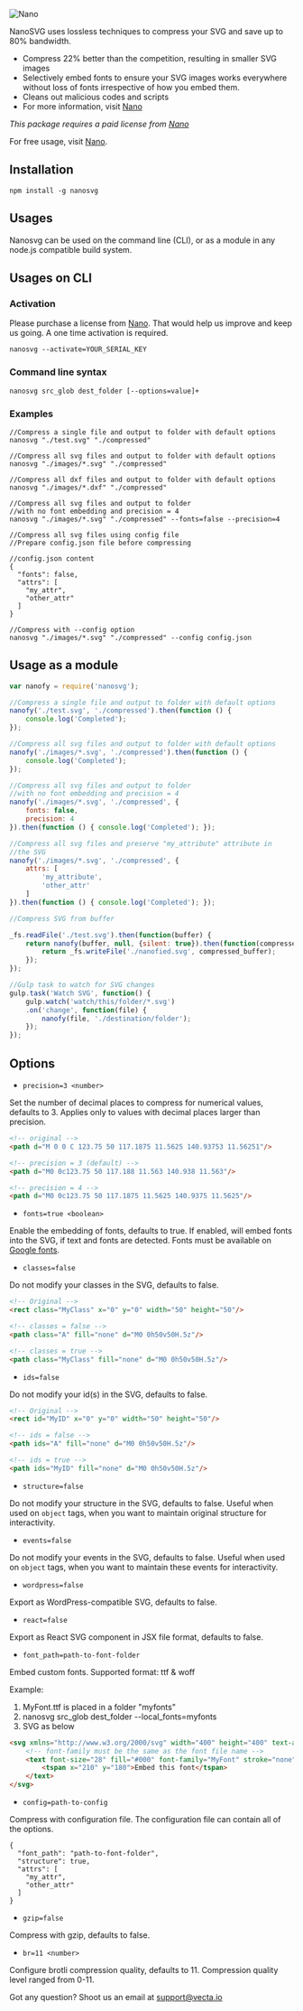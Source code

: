 ![Nano](https://vecta.io/nano/images/nano-logo-text.svg)

NanoSVG uses lossless techniques to compress your SVG and save up to 80% bandwidth.

* Compress 22% better than the competition, resulting in smaller SVG images
* Selectively embed fonts to ensure your SVG images works everywhere without loss of fonts irrespective of how you embed them.
* Cleans out malicious codes and scripts
* For more information, visit [Nano](https://vecta.io/nano?src=npm)

_This package requires a paid license from [Nano](https://vecta.io/nano?src=npm)_

For free usage, visit [Nano](https://vecta.io/nano?src=npm).

## Installation

`npm install -g nanosvg`

## Usages

Nanosvg can be used on the command line (CLI), or as a module in any node.js compatible build system.

## Usages on CLI

### Activation

Please purchase a license from [Nano](https://vecta.io/nano/pricing). That would help us improve and keep us going. A one time activation is required.

`nanosvg --activate=YOUR_SERIAL_KEY`

### Command line syntax
`nanosvg src_glob dest_folder [--options=value]+`

### Examples
```
//Compress a single file and output to folder with default options
nanosvg "./test.svg" "./compressed"

//Compress all svg files and output to folder with default options
nanosvg "./images/*.svg" "./compressed"

//Compress all dxf files and output to folder with default options
nanosvg "./images/*.dxf" "./compressed"

//Compress all svg files and output to folder
//with no font embedding and precision = 4
nanosvg "./images/*.svg" "./compressed" --fonts=false --precision=4

//Compress all svg files using config file
//Prepare config.json file before compressing

//config.json content
{
  "fonts": false,
  "attrs": [
    "my_attr",
    "other_attr"
  ]
}

//Compress with --config option
nanosvg "./images/*.svg" "./compressed" --config config.json
```

## Usage as a module

```javascript
var nanofy = require('nanosvg');

//Compress a single file and output to folder with default options
nanofy('./test.svg', './compressed').then(function () { 
    console.log('Completed'); 
});

//Compress all svg files and output to folder with default options
nanofy('./images/*.svg', './compressed').then(function () { 
    console.log('Completed'); 
});

//Compress all svg files and output to folder 
//with no font embedding and precision = 4
nanofy('./images/*.svg', './compressed', {
    fonts: false,
    precision: 4
}).then(function () { console.log('Completed'); });

//Compress all svg files and preserve "my_attribute" attribute in
//the SVG  
nanofy('./images/*.svg', './compressed', {
    attrs: [
        'my_attribute',
        'other_attr'
    ]
}).then(function () { console.log('Completed'); });

//Compress SVG from buffer

_fs.readFile('./test.svg').then(function(buffer) {
    return nanofy(buffer, null, {silent: true}).then(function(compressed_buffer) {
        return _fs.writeFile('./nanofied.svg', compressed_buffer);
    });
});

//Gulp task to watch for SVG changes
gulp.task('Watch SVG', function() {
    gulp.watch('watch/this/folder/*.svg')
    .on('change', function(file) {
        nanofy(file, './destination/folder');
    });
});
```

## Options

* `precision=3 <number>`

Set the number of decimal places to compress for numerical values, defaults to 3. Applies only to values with decimal places larger than precision.

```html
<!-- original -->
<path d="M 0 0 C 123.75 50 117.1875 11.5625 140.93753 11.56251"/>

<!-- precision = 3 (default) -->
<path d="M0 0c123.75 50 117.188 11.563 140.938 11.563"/>

<!-- precision = 4 -->
<path d="M0 0c123.75 50 117.1875 11.5625 140.9375 11.5625"/>
```

* `fonts=true <boolean>`

Enable the embedding of fonts, defaults to true. If enabled, will embed fonts into the SVG, if text and fonts are detected. Fonts must be available on [Google fonts](https://fonts.google.com/).

* `classes=false`

Do not modify your classes in the SVG, defaults to false. 

```html
<!-- Original -->
<rect class="MyClass" x="0" y="0" width="50" height="50"/>

<!-- classes = false -->
<path class="A" fill="none" d="M0 0h50v50H.5z"/>

<!-- classes = true -->
<path class="MyClass" fill="none" d="M0 0h50v50H.5z"/>
```

* `ids=false`

Do not modify your id(s) in the SVG, defaults to false. 

```html
<!-- Original -->
<rect id="MyID" x="0" y="0" width="50" height="50"/>

<!-- ids = false -->
<path ids="A" fill="none" d="M0 0h50v50H.5z"/>

<!-- ids = true -->
<path ids="MyID" fill="none" d="M0 0h50v50H.5z"/>
```

* `structure=false`

Do not modify your structure in the SVG, defaults to false. Useful when used on `object` tags, when you want to maintain original structure for interactivity.

* `events=false`

Do not modify your events in the SVG, defaults to false. Useful when used on `object` tags, when you want to maintain these events for interactivity.

* `wordpress=false`

Export as WordPress-compatible SVG, defaults to false.

* `react=false`

Export as React SVG component in JSX file format, defaults to false.

* `font_path=path-to-font-folder`

Embed custom fonts. Supported format: ttf & woff

Example:
1. MyFont.ttf is placed in a folder "myfonts"
2. nanosvg src_glob dest_folder --local_fonts=myfonts
3. SVG as below
```html
<svg xmlns="http://www.w3.org/2000/svg" width="400" height="400" text-anchor="middle">
    <!-- font-family must be the same as the font file name -->
    <text font-size="28" fill="#000" font-family="MyFont" stroke="none">
        <tspan x="210" y="180">Embed this font</tspan>
    </text>
</svg>
```

* `config=path-to-config`

Compress with configuration file. The configuration file can contain all of the options.
```
{
  "font_path": "path-to-font-folder",
  "structure": true,
  "attrs": [
    "my_attr",
    "other_attr"
  ]
}
```

* `gzip=false`

Compress with gzip, defaults to false.

* `br=11 <number>`

Configure brotli compression quality, defaults to 11.
Compression quality level ranged from 0-11.

Got any question? Shoot us an email at [support@vecta.io](mailto:support@vecta.io)